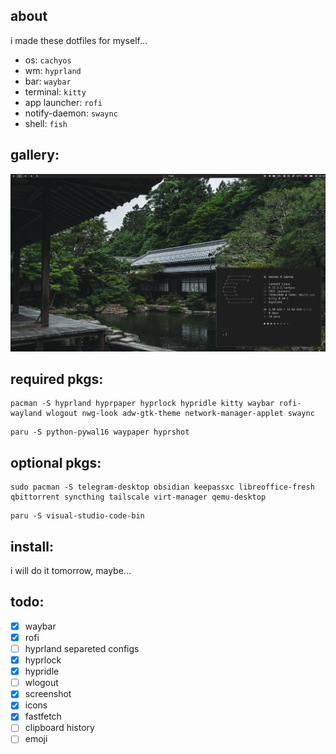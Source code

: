 ## about

i made these dotfiles for myself...

- os: `cachyos`
- wm: `hyprland`
- bar: `waybar`
- terminal: `kitty`
- app launcher: `rofi`
- notify-daemon: `swaync`
- shell: `fish`


## gallery:

![screenshot](pictures/screenshots/image.png)

## required pkgs:

```
pacman -S hyprland hyprpaper hyprlock hypridle kitty waybar rofi-wayland wlogout nwg-look adw-gtk-theme network-manager-applet swaync
```

```
paru -S python-pywal16 waypaper hyprshot
```

## optional pkgs:

```
sudo pacman -S telegram-desktop obsidian keepassxc libreoffice-fresh qbittorrent syncthing tailscale virt-manager qemu-desktop
```

```
paru -S visual-studio-code-bin
```

## install:

i will do it tomorrow, maybe...

## todo:

- [x] waybar
- [x] rofi
- [ ] hyprland separeted configs
- [x] hyprlock
- [x] hypridle
- [ ] wlogout
- [x] screenshot
- [x] icons
- [x] fastfetch
- [ ] clipboard history
- [ ] emoji
